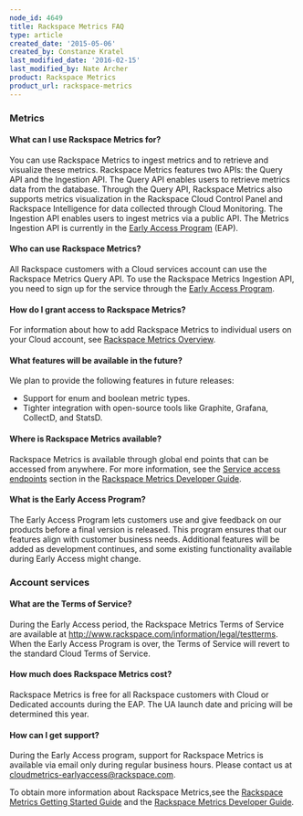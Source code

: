 ```yaml
---
node_id: 4649
title: Rackspace Metrics FAQ
type: article
created_date: '2015-05-06'
created_by: Constanze Kratel
last_modified_date: '2016-02-15'
last_modified_by: Nate Archer
product: Rackspace Metrics
product_url: rackspace-metrics
---
```


### Metrics

#### What can I use Rackspace Metrics for?

You can use Rackspace Metrics to ingest metrics and to retrieve and
visualize these metrics. Rackspace Metrics features two APIs: the Query
API and the Ingestion API. The Query API enables users to retrieve
metrics data from the database. Through the Query API, Rackspace Metrics
also supports metrics visualization in the Rackspace Cloud Control Panel
and Rackspace Intelligence for data collected through Cloud Monitoring.
The Ingestion API enables users to ingest metrics via a public API. The
Metrics Ingestion API is currently in the [Early Access
Program](https://developer.rackspace.com/docs/metrics/v2/developer-guide/#document-overview/early-access-program)
(EAP).

#### Who can use Rackspace Metrics?

All Rackspace customers with a Cloud services account can use the
Rackspace Metrics Query API. To use the Rackspace Metrics Ingestion API,
you need to sign up for the service through the [Early Access
Program](https://developer.rackspace.com/docs/metrics/v2/developer-guide/#document-overview/early-access-program).

#### How do I grant access to Rackspace Metrics?

For information about how to add Rackspace Metrics to individual users
on your Cloud account, see [Rackspace Metrics
Overview](/how-to/rackspace-metrics-overview).

#### What features will be available in the future?

We plan to provide the following features in future releases:

-   Support for enum and boolean metric types.
-   Tighter integration with open-source tools like Graphite, Grafana,
    CollectD, and StatsD.

#### Where is Rackspace Metrics available?

Rackspace Metrics is available through global end points that can be
accessed from anywhere. For more information, see the [Service access
endpoints](https://developer.rackspace.com/docs/metrics/v2/developer-guide/#service-access-endpoints)
section in the [Rackspace Metrics Developer
Guide](https://developer.rackspace.com/docs/metrics/v2/developer-guide/#developer-guide).

#### What is the Early Access Program?

The Early Access Program lets customers use and give feedback on our
products before a final version is released. This program ensures that
our features align with customer business needs. Additional features
will be added as development continues, and some existing functionality
available during Early Access might change.

### Account services

#### What are the Terms of Service?

During the Early Access period, the Rackspace Metrics Terms of Service
are available at <http://www.rackspace.com/information/legal/testterms>.
When the Early Access Program is over, the Terms of Service will revert
to the standard Cloud Terms of Service.

#### How much does Rackspace Metrics cost?

Rackspace Metrics is free for all Rackspace customers with Cloud or Dedicated accounts during the EAP. The UA launch date and pricing will be determined this year.

#### How can I get support?

During the Early Access program, support for Rackspace Metrics is
available via email only during regular business hours. Please contact
us at <cloudmetrics-earlyaccess@rackspace.com>.

To obtain more information about Rackspace Metrics,see the [Rackspace
Metrics Getting
Started Guide](https://developer.rackspace.com/docs/metrics/v2/developer-guide/#getting-started)
and the [Rackspace Metrics Developer
Guide](https://developer.rackspace.com/docs/metrics/v2/developer-guide/#developer-guide).
